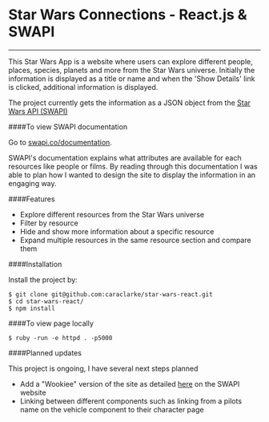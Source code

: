 # Star Wars Connections - React.js & SWAPI
---

This Star Wars App is a website where users can explore different people, places, species, planets and more from the Star Wars universe. Initially the information is displayed as a title or name and when the 'Show Details' link is clicked, additional information is displayed.

The project currently gets the information as a JSON object from the <a href="swapi.co">Star Wars API (SWAPI)</a>

####To view SWAPI documentation

Go to [swapi.co/documentation](http://swapi.co/documentation).

SWAPI's documentation explains what attributes are available for each resources like people or films. By reading through this documentation I was able to plan how I wanted to design the site to display the information in an engaging way.

####Features

- Explore different resources from the Star Wars universe
- Filter by resource
- Hide and show more information about a specific resource
- Expand multiple resources in the same resource section and compare them

####Installation

Install the project by:

```
$ git clone git@github.com:caraclarke/star-wars-react.git
$ cd star-wars-react/
$ npm install

```

####To view page locally

```
$ ruby -run -e httpd . -p5000

```

####Planned updates

This project is ongoing, I have several next steps planned
- Add a "Wookiee" version of the site as detailed [here](http://swapi.co/documentation#wookiee) on the SWAPI website
- Linking between different components such as linking from a pilots name on the vehicle component to their character page
